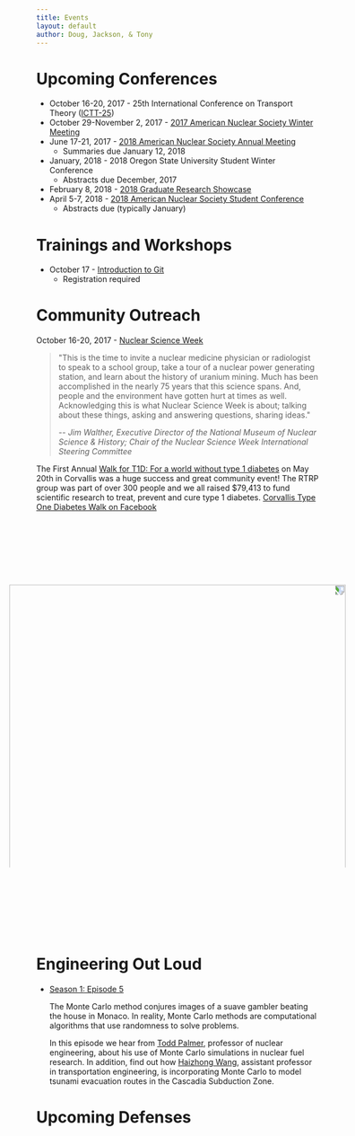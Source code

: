 ```yaml
---
title: Events
layout: default
author: Doug, Jackson, & Tony
---
```


# Upcoming Conferences
* October 16-20, 2017 - 25th International Conference on Transport Theory ([ICTT-25](https://ictt-2017.llnl.gov))
* October 29-November 2, 2017 - [2017 American Nuclear Society Winter Meeting](http://www.ans.org/meetings/c_1)
* June 17-21, 2017 - [2018 American Nuclear Society Annual Meeting](http://www.ans.org/meetings/file/766)
  - Summaries due January 12, 2018
* January, 2018 - 2018 Oregon State University Student Winter Conference
  - Abstracts due December, 2017
* February 8, 2018 - [2018 Graduate Research Showcase](http://engineering.oregonstate.edu/2018-graduate-research-showcase)
* April 5-7, 2018 - [2018 American Nuclear Society Student Conference](http://www.ansstudentconference2018.com/)
  - Abstracts due (typically January)


# Trainings and Workshops
* October 17 - [Introduction to Git](http://guides.library.oregonstate.edu/Library-Workshops-for-Grad-Students-Faculty)
  - Registration required

# Community Outreach
October 16-20, 2017 - [Nuclear Science Week](http://www.nuclearscienceweek.org)

> "This is the time to invite a nuclear medicine physician or radiologist to speak to a school group, take a tour of a nuclear power generating station, and learn about the history of uranium mining. Much has been accomplished in the nearly 75 years that this science spans. And, people and the environment have gotten hurt at times as well. Acknowledging this is what Nuclear Science Week is about; talking about these things, asking and answering questions, sharing ideas."
>
> -- <cite>Jim Walther, Executive Director of the National Museum of Nuclear Science & History; Chair of the Nuclear Science Week International Steering Committee</cite>

The First Annual [Walk for T1D: For a world without type 1 diabetes](http://www2.jdrf.org/site/TR/TeamJDRF/OregonSWWashingtonChapter4532?pg=entry&fr_id=6480) on May 20th in Corvallis was a huge success and great community event!  The RTRP group was part of over 300 people and we all raised $79,413 to fund scientific research to treat, prevent and cure type 1 diabetes. [Corvallis Type One Diabetes Walk on Facebook](https://www.facebook.com/CorvallisWalk4T1D/)

<br>
<br>
<br>
<br>
<img src="{{ site.url }}Events/2017-05-20 11.11.41.jpg" width="600" style="-webkit-transform:rotate(90deg);">
<br>
<br>
<br>
<br>
<br>

# Engineering Out Loud

* [Season 1: Episode 5](http://engineering.oregonstate.edu/episode-5-odds-ends)

  The Monte Carlo method conjures images of a suave gambler beating the house in Monaco. In reality, Monte Carlo methods are computational algorithms that use randomness to solve problems. 

  In this episode we hear from [Todd Palmer](http://ne.oregonstate.edu/todd-s-palmer), professor of nuclear engineering, about his use of Monte Carlo simulations in nuclear fuel research. In addition, find out how [Haizhong Wang](http://cce.oregonstate.edu/wang), assistant professor in transportation engineering, is incorporating Monte Carlo to model tsunami evacuation routes in the Cascadia Subduction Zone.
  
# Upcoming Defenses
